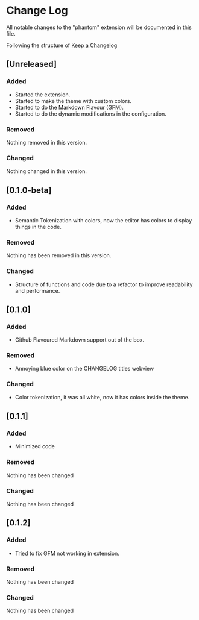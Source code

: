 # Change Log

All notable changes to the "phantom" extension will be documented in this file.

Following the structure of [Keep a Changelog](http://keepachangelog.com/)

## [Unreleased]
### Added
- Started the extension.
- Started to make the theme with custom colors.
- Started to do the Markdown Flavour (GFM).
- Started to do the dynamic modifications in the configuration.

### Removed
Nothing removed in this version.

### Changed
Nothing changed in this version.

## [0.1.0-beta]

### Added
- Semantic Tokenization with colors, now the editor has colors to display things in the code.

### Removed

Nothing has been removed in this version.

### Changed
- Structure of functions and code due to a refactor to improve readability and performance.

## [0.1.0]

### Added
- Github Flavoured Markdown support out of the box.

### Removed
- Annoying blue color on the CHANGELOG titles webview

### Changed
- Color tokenization, it was all white, now it has colors inside the theme.

## [0.1.1]

### Added
- Minimized code

### Removed
Nothing has been changed

### Changed
Nothing has been changed

## [0.1.2]
### Added
- Tried to fix GFM not working in extension.

### Removed
Nothing has been changed

### Changed
Nothing has been changed